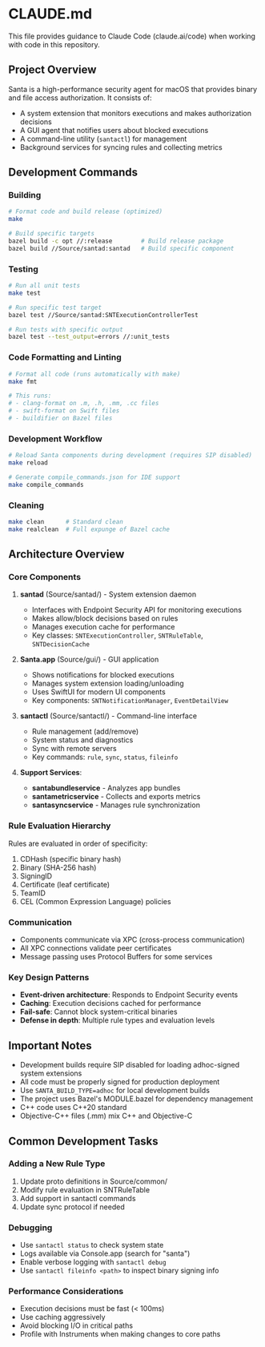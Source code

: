 # CLAUDE.md

This file provides guidance to Claude Code (claude.ai/code) when working with code in this repository.

## Project Overview

Santa is a high-performance security agent for macOS that provides binary and file access authorization. It consists of:
- A system extension that monitors executions and makes authorization decisions
- A GUI agent that notifies users about blocked executions
- A command-line utility (`santactl`) for management
- Background services for syncing rules and collecting metrics

## Development Commands

### Building
```bash
# Format code and build release (optimized)
make

# Build specific targets
bazel build -c opt //:release        # Build release package
bazel build //Source/santad:santad   # Build specific component
```

### Testing
```bash
# Run all unit tests
make test

# Run specific test target
bazel test //Source/santad:SNTExecutionControllerTest

# Run tests with specific output
bazel test --test_output=errors //:unit_tests
```

### Code Formatting and Linting
```bash
# Format all code (runs automatically with make)
make fmt

# This runs:
# - clang-format on .m, .h, .mm, .cc files
# - swift-format on Swift files  
# - buildifier on Bazel files
```

### Development Workflow
```bash
# Reload Santa components during development (requires SIP disabled)
make reload

# Generate compile_commands.json for IDE support
make compile_commands
```

### Cleaning
```bash
make clean      # Standard clean
make realclean  # Full expunge of Bazel cache
```

## Architecture Overview

### Core Components

1. **santad** (Source/santad/) - System extension daemon
   - Interfaces with Endpoint Security API for monitoring executions
   - Makes allow/block decisions based on rules
   - Manages execution cache for performance
   - Key classes: `SNTExecutionController`, `SNTRuleTable`, `SNTDecisionCache`

2. **Santa.app** (Source/gui/) - GUI application
   - Shows notifications for blocked executions
   - Manages system extension loading/unloading
   - Uses SwiftUI for modern UI components
   - Key components: `SNTNotificationManager`, `EventDetailView`

3. **santactl** (Source/santactl/) - Command-line interface
   - Rule management (add/remove)
   - System status and diagnostics
   - Sync with remote servers
   - Key commands: `rule`, `sync`, `status`, `fileinfo`

4. **Support Services**:
   - **santabundleservice** - Analyzes app bundles
   - **santametricservice** - Collects and exports metrics
   - **santasyncservice** - Manages rule synchronization

### Rule Evaluation Hierarchy

Rules are evaluated in order of specificity:
1. CDHash (specific binary hash)
2. Binary (SHA-256 hash)
3. SigningID 
4. Certificate (leaf certificate)
5. TeamID
6. CEL (Common Expression Language) policies

### Communication

- Components communicate via XPC (cross-process communication)
- All XPC connections validate peer certificates
- Message passing uses Protocol Buffers for some services

### Key Design Patterns

- **Event-driven architecture**: Responds to Endpoint Security events
- **Caching**: Execution decisions cached for performance
- **Fail-safe**: Cannot block system-critical binaries
- **Defense in depth**: Multiple rule types and evaluation levels

## Important Notes

- Development builds require SIP disabled for loading adhoc-signed system extensions
- All code must be properly signed for production deployment
- Use `SANTA_BUILD_TYPE=adhoc` for local development builds
- The project uses Bazel's MODULE.bazel for dependency management
- C++ code uses C++20 standard
- Objective-C++ files (.mm) mix C++ and Objective-C

## Common Development Tasks

### Adding a New Rule Type
1. Update proto definitions in Source/common/
2. Modify rule evaluation in SNTRuleTable
3. Add support in santactl commands
4. Update sync protocol if needed

### Debugging
- Use `santactl status` to check system state
- Logs available via Console.app (search for "santa")
- Enable verbose logging with `santactl debug`
- Use `santactl fileinfo <path>` to inspect binary signing info

### Performance Considerations
- Execution decisions must be fast (< 100ms)
- Use caching aggressively
- Avoid blocking I/O in critical paths
- Profile with Instruments when making changes to core paths